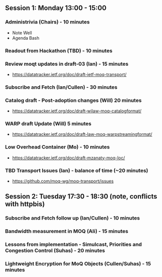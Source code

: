 ## Session 1: Monday 13:00 - 15:00 

### Administrivia (Chairs) - 10 minutes
* Note Well
* Agenda Bash
  
### Readout from Hackathon (TBD) - 10 minutes

### Review moqt updates in draft-03 (Ian) - 15 minutes
* https://datatracker.ietf.org/doc/draft-ietf-moq-transport/
  
### Subscribe and Fetch (Ian/Cullen) - 30 minutes

### Catalog draft - Post-adoption changes (Will) 20 minutes
* https://datatracker.ietf.org/doc/draft-wilaw-moq-catalogformat/
  
### WARP draft Update (Will) 5 minutes
* https://datatracker.ietf.org/doc/draft-law-moq-warpstreamingformat/

### Low Overhead Container (Mo) - 10 minutes
* https://datatracker.ietf.org/doc/draft-mzanaty-moq-loc/
  
### TBD Transport Issues (Ian) - balance of time (~20 minutes)
* https://github.com/moq-wg/moq-transport/issues

## Session 2: Tuesday 17:30 - 18:30 (note, conflicts with httpbis)

### Subscribe and Fetch follow up (Ian/Cullen) - 10 minutes

### Bandwidth measurement in MOQ (Ali) - 15 minutes

### Lessons from implementation - Simulcast, Priorities and Congestion Control (Suhas) - 20 minutes

### Lightweight Encryption for MoQ Objects (Cullen/Suhas) - 15 minutes
